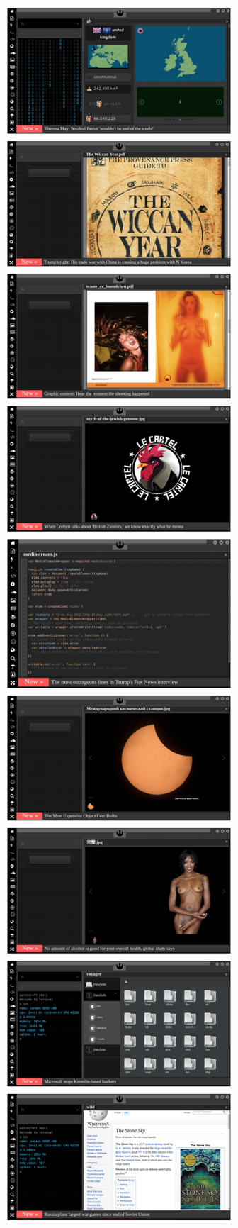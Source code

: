 
[![Image](brexit.png)](https://www.pornhub.com/view_video.php?viewkey=ph5daf2b0666260)

<!--
bkz baldızını sikerken ekşcilere yakalanan adam
bkz ahlak bekçiliği maaşları
bkz babasına sakso çeken kız
bkz baldız baldan tatlıdır diyen adam
bkz üyey babasıyla gizli sikişen kızlar
bkz bütün mahalle tren yaparken izleyen adam
bkz kaynın götten sikip suçu kayınçosuna atan adam
bkz karısının götten sikip size ne lan diyen ahlaksız adam
bkz kaynanasını götten sikip size ne lan diyen adam
bkz kızını götten sikip ekşicileri de böyle sikecem diyen baba
https://www.uludagsozluk.com/k/k%C4%B1z%C4%B1na-tecav%C3%BCz-edip-engelli-birine-y%C4%B1kan-baba/
bkz kamalcıların erkek le kadın arasına girme merakı
bkz bünevver karabulutun cem gafammı gestiyse benimkini kesti size ne amın sıçtıkları demesi
bkz bünevver karabulutun cem karabuluta attığı meşajlar
bkz ak boyların uplamadığı başlıklar
bkz bünevver karabulut cinayetini ısr perdesini koruması
bkz ölülere girmenin daha zevkli olması
bkz bünevver karabuluta girmek özgecan aslana girmemek
bzk futbolcuya entry girerkene göt parmaklamak
bkz mustafa amık doğana entry girerkene ciddileşmek
bkz ölülere entry girerekene heycanlanmak nekrofili olmak
bkz müge amlı vs tangır budundan doğan
bkz bünevver karabulutun cem gafamı gestiyse benimkini kesti size ne demesi
bkz irdelenmesi gereken isimler pedofili nekrofili cinayetler sır perdeleri olması
https://www.uludagsozluk.com/k/murat-a%C4%9F%C4%B1rel-bar%C4%B1%C5%9F-pehlivan-bar%C4%B1%C5%9F-terko%C4%9Flu/&w=bg
https://www.uludagsozluk.com/k/nadira-kadirova/&w=gd bkz münnevver karabulut cinayeti sır perdesi -->

![Image](wiccanyear.png)

[![Image](hearthemoment.png)](http://www.taschen-transfer.com/media/downloads/teaser_ce_buendchen.pdf)

[![Image](myth-of-the-jewish-genome.png)](https://www.merriam-webster.com/dictionary/chromatic)

![Image](mediasource.png)

![Image](ISS.png)

[![Image](完璧.png)](https://www.ibm.com/developerworks/jp/aix/library/au-errnovariable/index.html)

![Image](voyager.png)

![Image](stone-sky.png)


